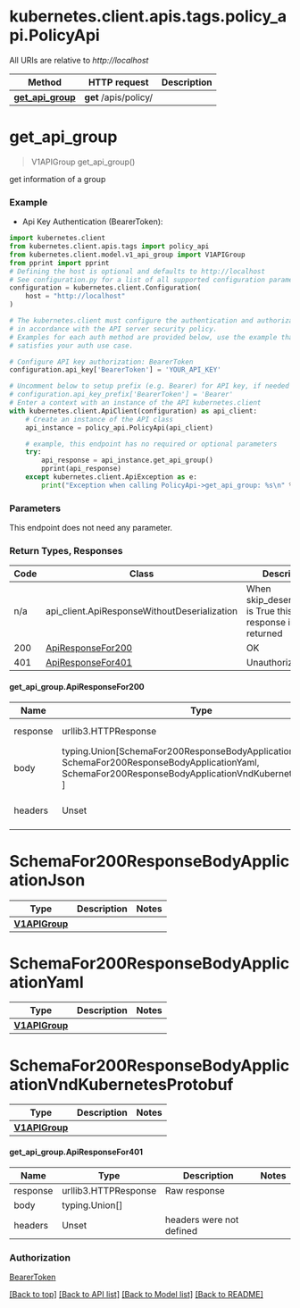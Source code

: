 <a name="__pageTop"></a>
# kubernetes.client.apis.tags.policy_api.PolicyApi

All URIs are relative to *http://localhost*

Method | HTTP request | Description
------------- | ------------- | -------------
[**get_api_group**](#get_api_group) | **get** /apis/policy/ | 

# **get_api_group**
<a name="get_api_group"></a>
> V1APIGroup get_api_group()



get information of a group

### Example

* Api Key Authentication (BearerToken):
```python
import kubernetes.client
from kubernetes.client.apis.tags import policy_api
from kubernetes.client.model.v1_api_group import V1APIGroup
from pprint import pprint
# Defining the host is optional and defaults to http://localhost
# See configuration.py for a list of all supported configuration parameters.
configuration = kubernetes.client.Configuration(
    host = "http://localhost"
)

# The kubernetes.client must configure the authentication and authorization parameters
# in accordance with the API server security policy.
# Examples for each auth method are provided below, use the example that
# satisfies your auth use case.

# Configure API key authorization: BearerToken
configuration.api_key['BearerToken'] = 'YOUR_API_KEY'

# Uncomment below to setup prefix (e.g. Bearer) for API key, if needed
# configuration.api_key_prefix['BearerToken'] = 'Bearer'
# Enter a context with an instance of the API kubernetes.client
with kubernetes.client.ApiClient(configuration) as api_client:
    # Create an instance of the API class
    api_instance = policy_api.PolicyApi(api_client)

    # example, this endpoint has no required or optional parameters
    try:
        api_response = api_instance.get_api_group()
        pprint(api_response)
    except kubernetes.client.ApiException as e:
        print("Exception when calling PolicyApi->get_api_group: %s\n" % e)
```
### Parameters
This endpoint does not need any parameter.

### Return Types, Responses

Code | Class | Description
------------- | ------------- | -------------
n/a | api_client.ApiResponseWithoutDeserialization | When skip_deserialization is True this response is returned
200 | [ApiResponseFor200](#get_api_group.ApiResponseFor200) | OK
401 | [ApiResponseFor401](#get_api_group.ApiResponseFor401) | Unauthorized

#### get_api_group.ApiResponseFor200
Name | Type | Description  | Notes
------------- | ------------- | ------------- | -------------
response | urllib3.HTTPResponse | Raw response |
body | typing.Union[SchemaFor200ResponseBodyApplicationJson, SchemaFor200ResponseBodyApplicationYaml, SchemaFor200ResponseBodyApplicationVndKubernetesProtobuf, ] |  |
headers | Unset | headers were not defined |

# SchemaFor200ResponseBodyApplicationJson
Type | Description  | Notes
------------- | ------------- | -------------
[**V1APIGroup**](../../models/V1APIGroup.md) |  | 


# SchemaFor200ResponseBodyApplicationYaml
Type | Description  | Notes
------------- | ------------- | -------------
[**V1APIGroup**](../../models/V1APIGroup.md) |  | 


# SchemaFor200ResponseBodyApplicationVndKubernetesProtobuf
Type | Description  | Notes
------------- | ------------- | -------------
[**V1APIGroup**](../../models/V1APIGroup.md) |  | 


#### get_api_group.ApiResponseFor401
Name | Type | Description  | Notes
------------- | ------------- | ------------- | -------------
response | urllib3.HTTPResponse | Raw response |
body | typing.Union[] |  |
headers | Unset | headers were not defined |

### Authorization

[BearerToken](../../../README.md#BearerToken)

[[Back to top]](#__pageTop) [[Back to API list]](../../../README.md#documentation-for-api-endpoints) [[Back to Model list]](../../../README.md#documentation-for-models) [[Back to README]](../../../README.md)

